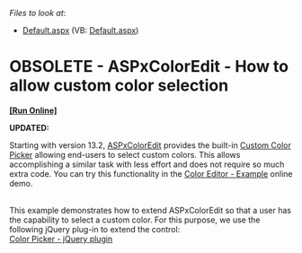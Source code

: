 <!-- default file list -->
*Files to look at*:

* [Default.aspx](./CS/WebSite/Default.aspx) (VB: [Default.aspx](./VB/WebSite/Default.aspx))
<!-- default file list end -->
# OBSOLETE - ASPxColorEdit - How to allow custom color selection
<!-- run online -->
**[[Run Online]](https://codecentral.devexpress.com/e20067)**
<!-- run online end -->


<p><strong>UPDATED:</strong></p>
<p>Starting with version 13.2, <a href="https://documentation.devexpress.com/#AspNet/clsDevExpressWebASPxColorEdittopic">ASPxColorEdit</a> provides the built-in <a href="https://documentation.devexpress.com/#AspNet/CustomDocument15869">Custom Color Picker</a> allowing end-users to select custom colors. This allows accomplishing a similar task with less effort and does not require so much extra code. You can try this functionality in the <a href="http://demos.devexpress.com/ASPxEditorsDemos/ASPxColorEdit/Example.aspx">Color Editor - Example</a> online demo.</p>
<p><br />This example demonstrates how to extend ASPxColorEdit so that a user has the capability to select a custom color. For this purpose, we use the following jQuery plug-in to extend the control:<br /> <a href="http://www.eyecon.ro/colorpicker/"><u>Color Picker - jQuery plugin</u></a></p>

<br/>


